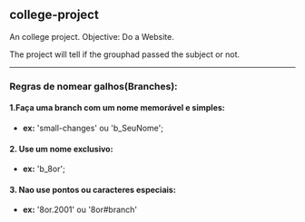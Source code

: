 ## college-project
An college project. Objective: Do a Website.

The project will tell if the grouphad passed the subject or not.

---

### Regras de nomear galhos(Branches):

#### 1.Faça uma branch com um nome memorável e simples:
* **ex:** 'small-changes' ou 'b_SeuNome';

#### 2. Use um nome exclusivo:
* **ex:** 'b_8or';

#### 3. Nao use pontos ou caracteres especiais:
* **ex:** '8or.2001' ou '8or#branch' 




